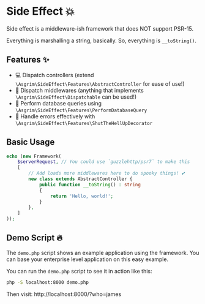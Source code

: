 # Side Effect 💥

Side effect is a middleware-ish framework that does NOT support PSR-15.

Everything is marshalling a string, basically. So, everything is `__toString()`.

## Features ✨

 * 💻 Dispatch controllers (extend `\Asgrim\SideEffect\Features\AbstractController` for ease of use!)
 * 🧅 Dispatch middlewares (anything that implements `\Asgrim\SideEffect\Dispatchable` can be used!)
 * 💾 Perform database queries using `\Asgrim\SideEffect\Features\PerformDatabaseQuery`
 * 🤫 Handle errors effectively with `\Asgrim\SideEffect\Features\ShutTheHellUpDecorator`

## Basic Usage

```php
echo (new Framework(
    $serverRequest, // You could use `guzzlehttp/psr7` to make this
    [
        // Add loads more middlewares here to do spooky things! 💕
        new class extends AbstractController {
            public function __toString() : string
            {
                return 'Hello, world!';
            }
        },
    ]
));
```

## Demo Script 🔥

The `demo.php` script shows an example application using the framework. You can base your enterprise level application
on this easy example.

You can run the `demo.php` script to see it in action like this:

```bash
php -S localhost:8000 demo.php
```

Then visit: http://localhost:8000/?who=james
